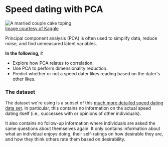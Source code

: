 # Speed dating with PCA

![A married couple cake toping](https://imgur.com/NpXLq5o.jpg)<br>
<a href="https://www.kaggle.com/annavictoria/speed-dating-experiment"> Image courtesy of Kaggle</a>

Principal component analysis (PCA) is often used to simplify data, reduce noise, and find unmeasured latent variables.

**In the following, I:**

- Explore how PCA relates to correlation.
- Use PCA to perform dimensionality reduction.
- Predict whether or not a speed dater likes reading based on the dater's other likes.

### The dataset

The dataset we're using is a subset of this [much more detailed speed dating data set](https://www.kaggle.com/annavictoria/speed-dating-experiment). In particular, this contains no information on the actual speed dating itself (i.e., successes with or opinions of other individuals). 

It also contains no follow-up information where individuals are asked the same questions about themselves again. It only contains information about what an individual enjoys doing, their self-ratings on how desirable they are, and how they think others rate them based on desirability.
